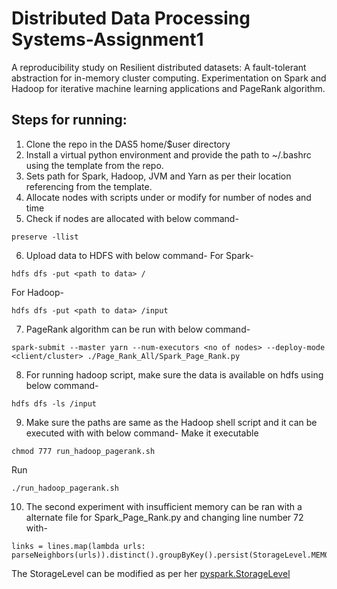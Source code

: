 # Distributed Data Processing Systems-Assignment1
A reproducibility study on Resilient distributed datasets: A fault-tolerant abstraction for in-memory cluster computing.
Experimentation on Spark and Hadoop for iterative machine learning applications and PageRank algorithm.
 
## Steps for running:
1. Clone the repo in the DAS5 home/$user directory
2. Install a virtual python environment and provide the path to ~/.bashrc using the template from the repo.
3. Sets path for Spark, Hadoop, JVM and Yarn as per their location referencing from the template.
4. Allocate nodes with scripts under [](https://github.com/raashidkhan1/DDPS-A1/tree/main/das5) or modify for number of nodes and time
5. Check if nodes are allocated with below command- 
```
preserve -llist
```

6. Upload data to HDFS with below command-
For Spark-
```
hdfs dfs -put <path to data> /
```

For Hadoop-
```
hdfs dfs -put <path to data> /input
```

7. PageRank algorithm can be run with below command-
```
spark-submit --master yarn --num-executors <no of nodes> --deploy-mode <client/cluster> ./Page_Rank_All/Spark_Page_Rank.py
```

8. For running hadoop script, make sure the data is available on hdfs using below command-
```
hdfs dfs -ls /input
```

9. Make sure the paths are same as the Hadoop shell script and it can be executed with with below command-
Make it executable
```
chmod 777 run_hadoop_pagerank.sh
```
Run
```
./run_hadoop_pagerank.sh
```

10. The second experiment with insufficient memory can be ran with a alternate file for Spark_Page_Rank.py and changing line number 72 with-
```
links = lines.map(lambda urls: parseNeighbors(urls)).distinct().groupByKey().persist(StorageLevel.MEMORY_AND_DISK)
```
The StorageLevel can be modified as per her [pyspark.StorageLevel](https://spark.apache.org/docs/latest/api/python/reference/api/pyspark.StorageLevel.html)
